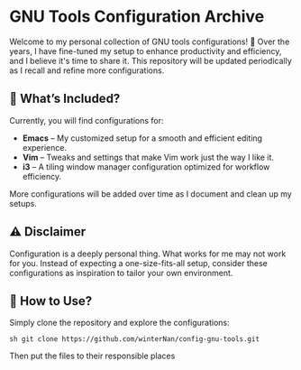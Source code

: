 # GNU Tools Configuration Archive

Welcome to my personal collection of GNU tools configurations! 🎉 Over the years, I have fine-tuned my setup to enhance productivity and efficiency, and I believe it's time to share it. This repository will be updated periodically as I recall and refine more configurations.

## 🔧 What’s Included?
Currently, you will find configurations for:
- **Emacs** – My customized setup for a smooth and efficient editing experience.
- **Vim** – Tweaks and settings that make Vim work just the way I like it.
- **i3** – A tiling window manager configuration optimized for workflow efficiency.

More configurations will be added over time as I document and clean up my setups.

## ⚠️ Disclaimer
Configuration is a deeply personal thing. What works for me may not work for you. Instead of expecting a one-size-fits-all setup, consider these configurations as inspiration to tailor your own environment.

## 📌 How to Use?
Simply clone the repository and explore the configurations:

`sh
git clone https://github.com/winterNan/config-gnu-tools.git
`

Then put the files to their responsible places
